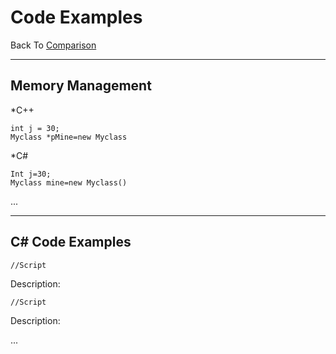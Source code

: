 # Code Examples

Back To
[Comparison](https://github.com/nasz8f/4330-7330_Final_Project/blob/master/Comparison.md)

_____________________________________________________________________________________________________________________________________________

## Memory Management

*C++

    int j = 30;
    Myclass *pMine=new Myclass
    
*C#

    Int j=30;
    Myclass mine=new Myclass()
    

...
    
_____________________________________________________________________________________________________________________________________________
    
## C# Code Examples


    //Script
    
Description:

    //Script
    
Description:

...
